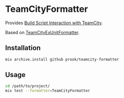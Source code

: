 # TeamCityFormatter

Provides [Build Script Interaction with TeamCity](https://confluence.jetbrains.com/display/TCD10/Build+Script+Interaction+with+TeamCity).

Based on [TeamCityExUnitFormatter](https://github.com/lixhq/teamcity-exunit-formatter).

## Installation

```sh
mix archive.install github prook/teamcity-formatter
```

## Usage

```sh
cd /path/to/project/
mix test --formatter=TeamCityFormatter
```
